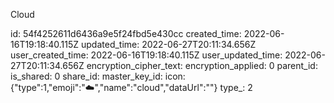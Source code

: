 Cloud

id: 54f4252611d6436a9e5f24fbd5e430cc
created_time: 2022-06-16T19:18:40.115Z
updated_time: 2022-06-27T20:11:34.656Z
user_created_time: 2022-06-16T19:18:40.115Z
user_updated_time: 2022-06-27T20:11:34.656Z
encryption_cipher_text: 
encryption_applied: 0
parent_id: 
is_shared: 0
share_id: 
master_key_id: 
icon: {"type":1,"emoji":"☁️","name":"cloud","dataUrl":""}
type_: 2